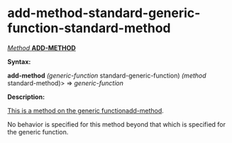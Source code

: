 add-method-standard-generic-function-standard-method
====================================================

[*Method* **ADD-METHOD**]()

**Syntax:**

**add-method** *(generic-function* standard-generic-function) *(method* standard-method)> => *generic-function*

**Description:**

[This is a method on the generic function]()[add-method](add-method.md).

No behavior is specified for this method beyond that which is specified for the generic function.
